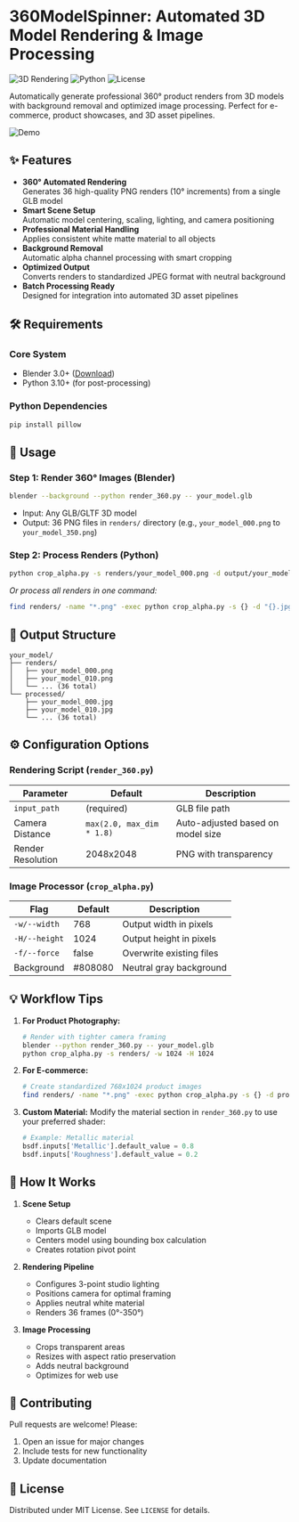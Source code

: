 # 360ModelSpinner: Automated 3D Model Rendering & Image Processing

![3D Rendering](https://img.shields.io/badge/Blender-3D%20Rendering-blue?logo=blender)
![Python](https://img.shields.io/badge/Python-3.10%2B-green?logo=python)
![License](https://img.shields.io/badge/License-MIT-purple)

Automatically generate professional 360° product renders from 3D models with background removal and optimized image processing. Perfect for e-commerce, product showcases, and 3D asset pipelines.

![Demo](demo.gif)

## ✨ Features

- **360° Automated Rendering**  
  Generates 36 high-quality PNG renders (10° increments) from a single GLB model
- **Smart Scene Setup**  
  Automatic model centering, scaling, lighting, and camera positioning
- **Professional Material Handling**  
  Applies consistent white matte material to all objects
- **Background Removal**  
  Automatic alpha channel processing with smart cropping
- **Optimized Output**  
  Converts renders to standardized JPEG format with neutral background
- **Batch Processing Ready**  
  Designed for integration into automated 3D asset pipelines

## 🛠️ Requirements

### Core System
- Blender 3.0+ ([Download](https://www.blender.org/download/))
- Python 3.10+ (for post-processing)

### Python Dependencies
```bash
pip install pillow
```

## 🚀 Usage

### Step 1: Render 360° Images (Blender)
```bash
blender --background --python render_360.py -- your_model.glb
```
- Input: Any GLB/GLTF 3D model
- Output: 36 PNG files in `renders/` directory (e.g., `your_model_000.png` to `your_model_350.png`)

### Step 2: Process Renders (Python)
```bash
python crop_alpha.py -s renders/your_model_000.png -d output/your_model_000.jpg -w 768 -H 1024
```
*Or process all renders in one command:*
```bash
find renders/ -name "*.png" -exec python crop_alpha.py -s {} -d "{}.jpg" -f \;
```

## 📂 Output Structure
```
your_model/
├── renders/
│   ├── your_model_000.png
│   ├── your_model_010.png
│   └── ... (36 total)
└── processed/
    ├── your_model_000.jpg
    ├── your_model_010.jpg
    └── ... (36 total)
```

## ⚙️ Configuration Options

### Rendering Script (`render_360.py`)
| Parameter | Default | Description |
|-----------|---------|-------------|
| `input_path` | (required) | GLB file path |
| Camera Distance | `max(2.0, max_dim * 1.8)` | Auto-adjusted based on model size |
| Render Resolution | 2048x2048 | PNG with transparency |

### Image Processor (`crop_alpha.py`)
| Flag | Default | Description |
|------|---------|-------------|
| `-w/--width` | 768 | Output width in pixels |
| `-H/--height` | 1024 | Output height in pixels |
| `-f/--force` | false | Overwrite existing files |
| Background | #808080 | Neutral gray background |

## 💡 Workflow Tips

1. **For Product Photography:**
   ```bash
   # Render with tighter camera framing
   blender --python render_360.py -- your_model.glb
   python crop_alpha.py -s renders/ -w 1024 -H 1024
   ```

2. **For E-commerce:**
   ```bash
   # Create standardized 768x1024 product images
   find renders/ -name "*.png" -exec python crop_alpha.py -s {} -d processed/ -w 768 -H 1024 -f \;
   ```

3. **Custom Material:**
   Modify the material section in `render_360.py` to use your preferred shader:
   ```python
   # Example: Metallic material
   bsdf.inputs['Metallic'].default_value = 0.8
   bsdf.inputs['Roughness'].default_value = 0.2
   ```

## 📜 How It Works

1. **Scene Setup**
   - Clears default scene
   - Imports GLB model
   - Centers model using bounding box calculation
   - Creates rotation pivot point

2. **Rendering Pipeline**
   - Configures 3-point studio lighting
   - Positions camera for optimal framing
   - Applies neutral white material
   - Renders 36 frames (0°-350°)

3. **Image Processing**
   - Crops transparent areas
   - Resizes with aspect ratio preservation
   - Adds neutral background
   - Optimizes for web use

## 🤝 Contributing
Pull requests are welcome! Please:
1. Open an issue for major changes
2. Include tests for new functionality
3. Update documentation

## 📄 License
Distributed under MIT License. See `LICENSE` for details.
